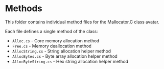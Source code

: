 # Methods

This folder contains individual method files for the Mallocator.C class avatar.

Each file defines a single method of the class:
- `Alloc.cs` - Core memory allocation method
- `Free.cs` - Memory deallocation method
- `AllocString.cs` - String allocation helper method
- `AllocBytes.cs` - Byte array allocation helper method
- `AllocByteString.cs` - Hex string allocation helper method